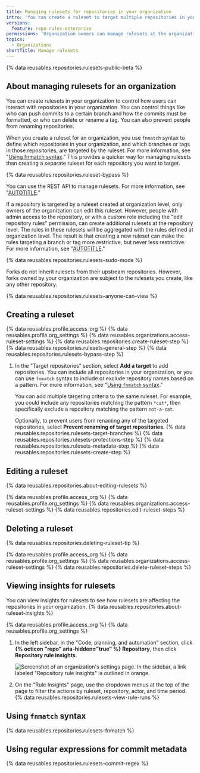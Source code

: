 ```yaml
---
title: Managing rulesets for repositories in your organization
intro: 'You can create a ruleset to target multiple repositories in your organization.'
versions:
  feature: repo-rules-enterprise
permissions: 'Organization owners can manage rulesets at the organization level.'
topics:
  - Organizations
shortTitle: Manage rulesets
---
```


{% data reusables.repositories.rulesets-public-beta %}

## About managing rulesets for an organization

You can create rulesets in your organization to control how users can interact with repositories in your organization. You can control things like who can push commits to a certain branch and how the commits must be formatted, or who can delete or rename a tag. You can also prevent people from renaming repositories.

When you create a ruleset for an organization, you use `fnmatch` syntax to define which repositories in your organization, and which branches or tags in those repositories, are targeted by the ruleset. For more information, see "[Using fnmatch syntax](#using-fnmatch-syntax)." This provides a quicker way for managing rulesets than creating a separate ruleset for each repository you want to target.

{% data reusables.repositories.ruleset-bypass %}

You can use the REST API to manage rulesets. For more information, see "[AUTOTITLE](/rest/orgs/rules)."

If a repository is targeted by a ruleset created at organization level, only owners of the organization can edit this ruleset. However, people with admin access to the repository, or with a custom role including the "edit repository rules" permission, can create additional rulesets at the repository level. The rules in these rulesets will be aggregated with the rules defined at organization level. The result is that creating a new ruleset can make the rules targeting a branch or tag more restrictive, but never less restrictive. For more information, see "[AUTOTITLE](/repositories/configuring-branches-and-merges-in-your-repository/managing-rulesets/about-rulesets)."

{% data reusables.repositories.rulesets-sudo-mode %}

Forks do not inherit rulesets from their upstream repositories. However, forks owned by your organization are subject to the rulesets you create, like any other repository.

{% data reusables.repositories.rulesets-anyone-can-view %}

## Creating a ruleset

{% data reusables.profile.access_org %}
{% data reusables.profile.org_settings %}
{% data reusables.organizations.access-ruleset-settings %}
{% data reusables.repositories.create-ruleset-step %}
{% data reusables.repositories.rulesets-general-step %}
{% data reusables.repositories.rulesets-bypass-step %}
1. In the "Target repositories" section, select **Add a target** to add repositories. You can include all repositories in your organization, or you can use `fnmatch` syntax to include or exclude repository names based on a pattern. For more information, see "[Using `fnmatch` syntax](#using-fnmatch-syntax)."

   You can add multiple targeting criteria to the same ruleset. For example, you could include any repositories matching the pattern `*cat*`, then specifically exclude a repository matching the pattern `not-a-cat`.

   Optionally, to prevent users from renaming any of the targeted repositories, select **Prevent renaming of target repositories**.
{% data reusables.repositories.rulesets-target-branches %}
{% data reusables.repositories.rulesets-protections-step %}
{% data reusables.repositories.rulesets-metadata-step %}
{% data reusables.repositories.rulesets-create-step %}

## Editing a ruleset

{% data reusables.repositories.about-editing-rulesets %}

{% data reusables.profile.access_org %}
{% data reusables.profile.org_settings %}
{% data reusables.organizations.access-ruleset-settings %}
{% data reusables.repositories.edit-ruleset-steps %}

## Deleting a ruleset

{% data reusables.repositories.deleting-ruleset-tip %}

{% data reusables.profile.access_org %}
{% data reusables.profile.org_settings %}
{% data reusables.organizations.access-ruleset-settings %}
{% data reusables.repositories.delete-ruleset-steps %}

## Viewing insights for rulesets

You can view insights for rulesets to see how rulesets are affecting the repositories in your organization. {% data reusables.repositories.about-ruleset-insights %}

{% data reusables.profile.access_org %}
{% data reusables.profile.org_settings %}
1. In the left sidebar, in the "Code, planning, and automation" section, click **{% octicon "repo" aria-hidden="true" %} Repository**, then click **Repository rule insights**.

   ![Screenshot of an organization's settings page. In the sidebar, a link labeled "Repository rule insights" is outlined in orange.](/assets/images/help/organizations/repository-rule-insights.png)
1. On the "Rule Insights" page, use the dropdown menus at the top of the page to filter the actions by ruleset, repository, actor, and time period.
{% data reusables.repositories.rulesets-view-rule-runs %}

## Using `fnmatch` syntax

{% data reusables.repositories.rulesets-fnmatch %}

## Using regular expressions for commit metadata

{% data reusables.repositories.rulesets-commit-regex %}
